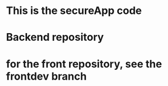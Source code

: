 # This is the secureApp code 
# Backend repository
# for the front repository, see the frontdev branch